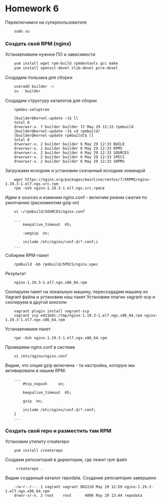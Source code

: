 # **Homework 6**
Переключимся на суперпользователя
```
    sudo su
```

### **Создать свой RPM (nginx)**
Устанавливаем нужное ПО и зависимости
```bash
    yum install wget rpm-build rpmdevtools gcc make
    yum install openssl-devel zlib-devel pcre-devel
```
Создадим пользака для сборки
```bash
    useradd builder -m
    su - builder
```
Создадим структуру каталогов для сборки
```
    rpmdev-setuptree
```
```
    [builder@kernel-update ~]$ ll
    total 0
    drwxrwxr-x. 7 builder builder 72 May 29 12:33 rpmbuild
    [builder@kernel-update ~]$ cd rpmbuild/
    [builder@kernel-update rpmbuild]$ ll
    total 0
    drwxrwxr-x. 2 builder builder 6 May 29 12:33 BUILD
    drwxrwxr-x. 2 builder builder 6 May 29 12:33 RPMS
    drwxrwxr-x. 2 builder builder 6 May 29 12:33 SOURCES
    drwxrwxr-x. 2 builder builder 6 May 29 12:33 SPECS
    drwxrwxr-x. 2 builder builder 6 May 29 12:33 SRPMS
```
Загружаем исходник и установим скачанный исходник командой
```
    wget https://nginx.org/packages/mainline/centos/7/SRPMS/nginx-1.19.3-1.el7.ngx.src.rpm
    rpm -Uvh nginx-1.19.3-1.el7.ngx.src.rpmсв
```
Идем в sources и изменим nginx.conf - включим режим сжатия по умолчанию (раскоментим gzip on)
```
    vi ~/rpmbuild/SOURCES/nginx.conf
```
```
    ...
        keepalive_timeout  65;
    
        :wegzip  on;
    
        include /etc/nginx/conf.d/*.conf;i
    ...
```
Собирем RPM-пакет
```
    rpmbuild -bb rpmbuild/SPECS/nginx.spec
```
Результат
```
    nginx-1.19.3-1.el7.ngx.x86_64.rpm
```
Скопируем пакет на локальную машину, пересоздадим машину из Vagrant файла и установим наш пакет
Установим плагин vagrant-scp и скопируем в другой консоли
```
    vagrant plugin install vagrant-scp
    vagrant scp e421bdc:/tmp/nginx-1.19.3-1.el7.ngx.x86_64.rpm nginx-1.19.3-1.el7.ngx.x86_64.rpm
```
Устанавливаем пакет
```
    rpm -Uvh nginx-1.19.3-1.el7.ngx.x86_64.rpm
```
Проверяем nginx.conf в системе
```
    vi /etc/nginx/nginx.conf
```
Видим, что опция gzip включена - та настройка, которую мы активировали в нашем RPM:
```
    ...
        #tcp_nopush     on;
    
        keepalive_timeout  65;
    
        gzip  on;
    
        include /etc/nginx/conf.d/*.conf;
    }
    ...
```
### **Создать свой repo и разместить там RPM**
Установим утилиту createrepo
```
    yum install createrepo
```
Создаем репозиторий в директории, где лежит rpm файл
```
     createrepo .
```
Видим созданный каталог repodata. Создание репозитория завершено
```
    -rw-r--r--. 1 vagrant vagrant 802220 May 29 12:59 nginx-1.19.3-1.el7.ngx.x86_64.rpm
    drwxr-xr-x. 2 root    root      4096 May 29 13:44 repodata
```
